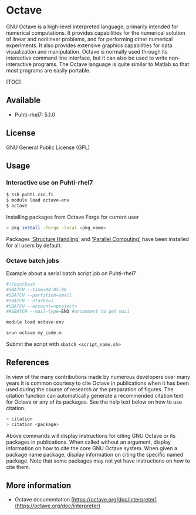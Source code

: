 # Octave

GNU Octave is a high-level interpreted language, primarily intended for numerical computations. It provides capabilities for the numerical solution of linear and nonlinear problems, and for performing other numerical experiments. It also provides extensive graphics capabilities for data visualization and manipulation. Octave is normally used through its interactive command line interface, but it can also be used to write non-interactive programs. The Octave language is quite similar to Matlab so that most programs are easily portable.

[TOC]

## Available

- Puhti-rhel7: 5.1.0

## License

GNU General Public License (GPL)

## Usage

### Interactive use on Puhti-rhel7

```bash
$ ssh puhti.csc.fi
$ module load octave-env
$ octave
```
Installing packages from Octave Forge for current user

```bash
> pkg install -forge -local <pkg_name>
```

Packages ['Structure Handling'](https://octave.sourceforge.io/struct/index.html) and ['Parallel Computing'](https://octave.sourceforge.io/parallel/index.html) have been installed for all users by default.

### Octave batch jobs

Example about a serial batch script job on Puhti-rhel7

```bash
#!/bin/bash
#SBATCH --time=00:05:00
#SBATCH --partition=small
#SBATCH --ntasks=1
#SBATCH --account=<project>
##SBATCH --mail-type=END #uncomment to get mail

module load octave-env

srun octave my_code.m
```

Submit the script with `sbatch <script_name.sh>`

## References

In view of the many contributions made by numerous developers over many years it is common courtesy to cite Octave in publications when it has been used during the course of research or the preparation of figures. The citation function can automatically generate a recommended citation text for Octave or any of its packages. See the help text below on how to use citation.

```bash
> citation
> citation <package>
```

Above commands will display instructions for citing GNU Octave or its packages in publications. When called without an argument, display information on how to cite the core GNU Octave system. When given a package name package, display information on citing the specific named package. Note that some packages may not yet have instructions on how to cite them.

## More information

- Octave documentation [https://octave.org/doc/interpreter](https://octave.org/doc/interpreter)
